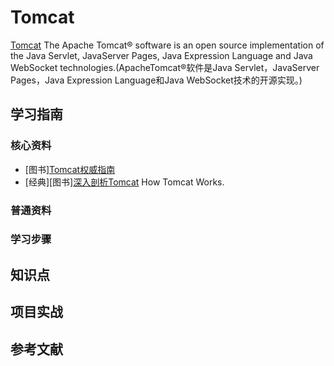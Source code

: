 # Tomcat

[Tomcat](https://tomcat.apache.org/) The Apache Tomcat® software is an open source implementation of the Java Servlet, JavaServer Pages, Java Expression Language and Java WebSocket technologies.(ApacheTomcat®软件是Java Servlet，JavaServer Pages，Java Expression Language和Java WebSocket技术的开源实现。)

## 学习指南

### 核心资料

* [图书][Tomcat权威指南](http://product.dangdang.com/20702017.html)
* [经典][图书][深入剖析Tomcat](http://product.dangdang.com/22585226.html) How Tomcat Works.

### 普通资料

### 学习步骤

## 知识点

## 项目实战

## 参考文献
